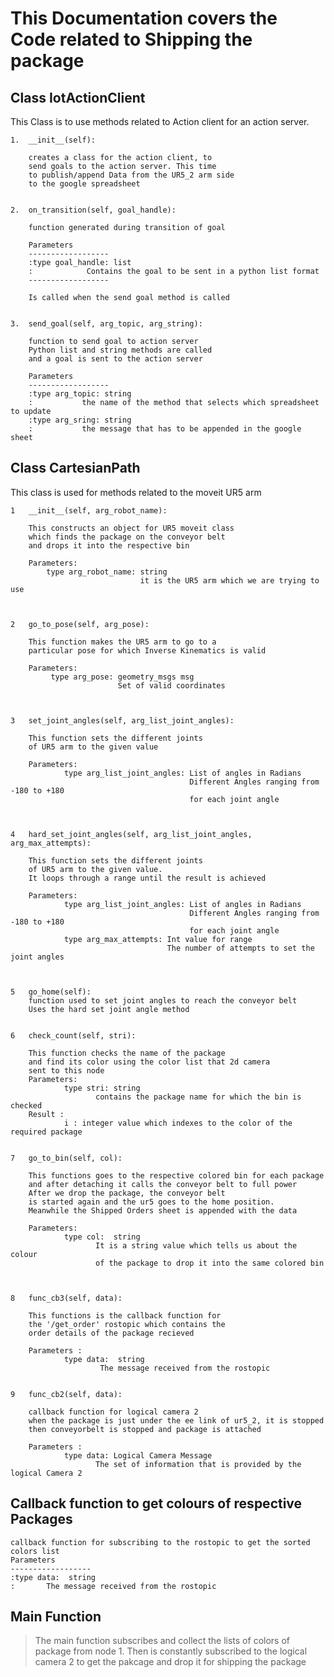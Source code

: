 # This Documentation covers the Code related to Shipping the package

## Class IotActionClient
This Class is to use methods related to
Action client for an action server.

    1.  __init__(self):
         
        creates a class for the action client, to
        send goals to the action server. This time
        to publish/append Data from the UR5_2 arm side
        to the google spreadsheet
         

    2.  on_transition(self, goal_handle):
         
        function generated during transition of goal
        
        Parameters
        ------------------
        :type goal_handle: list
        :            Contains the goal to be sent in a python list format
        ------------------
        
        Is called when the send goal method is called
         

    3.  send_goal(self, arg_topic, arg_string):
         
        function to send goal to action server
        Python list and string methods are called
        and a goal is sent to the action server
        
        Parameters
        ------------------
        :type arg_topic: string
        :           the name of the method that selects which spreadsheet to update
        :type arg_sring: string
        :           the message that has to be appended in the google sheet
         

## Class CartesianPath

This class is used for methods related to
the moveit UR5 arm

    1   __init__(self, arg_robot_name):
        
        This constructs an object for UR5 moveit class
        which finds the package on the conveyor belt
        and drops it into the respective bin
        
        Parameters:
            type arg_robot_name: string
                                 it is the UR5 arm which we are trying to use
        


    2   go_to_pose(self, arg_pose):
         
        This function makes the UR5 arm to go to a
        particular pose for which Inverse Kinematics is valid
        
        Parameters:
             type arg_pose: geometry_msgs msg
                            Set of valid coordinates
        


    3   set_joint_angles(self, arg_list_joint_angles):
         
        This function sets the different joints
        of UR5 arm to the given value
        
        Parameters:
                type arg_list_joint_angles: List of angles in Radians
                                            Different Angles ranging from -180 to +180
                                            for each joint angle
        


    4   hard_set_joint_angles(self, arg_list_joint_angles, arg_max_attempts):
         
        This function sets the different joints
        of UR5 arm to the given value.
        It loops through a range until the result is achieved
        
        Parameters:
                type arg_list_joint_angles: List of angles in Radians
                                            Different Angles ranging from -180 to +180
                                            for each joint angle
                type arg_max_attempts: Int value for range
                                       The number of attempts to set the joint angles
         


    5   go_home(self):
        function used to set joint angles to reach the conveyor belt
        Uses the hard set joint angle method


    6   check_count(self, stri):
         
        This function checks the name of the package 
        and find its color using the color list that 2d camera
        sent to this node
        Parameters:
                type stri: string
                       contains the package name for which the bin is checked
        Result :
                i : integer value which indexes to the color of the required package
    

    7   go_to_bin(self, col):
         
        This functions goes to the respective colored bin for each package
        and after detaching it calls the conveyor belt to full power
        After we drop the package, the conveyor belt
        is started again and the ur5 goes to the home position.
        Meanwhile the Shipped Orders sheet is appended with the data
        
        Parameters:
                type col:  string
                       It is a string value which tells us about the colour
                       of the package to drop it into the same colored bin
        


    8   func_cb3(self, data):
        
        This functions is the callback function for
        the '/get_order' rostopic which contains the
        order details of the package recieved
        
        Parameters :
                type data:  string
                        The message received from the rostopic


    9   func_cb2(self, data):
         
        callback function for logical camera 2
        when the package is just under the ee link of ur5_2, it is stopped
        then conveyorbelt is stopped and package is attached
        
        Parameters :
                type data: Logical Camera Message
                       The set of information that is provided by the logical Camera 2
        

## Callback function to get colours of respective Packages

     
    callback function for subscribing to the rostopic to get the sorted colors list
    Parameters
    ------------------
    :type data:  string
    :       The message received from the rostopic
     


## Main Function


> The main function subscribes and collect the
> lists of colors of package from node 1.
> Then is constantly subscribed to the logical camera 2
> to get the pakcage and drop it for shipping the package

